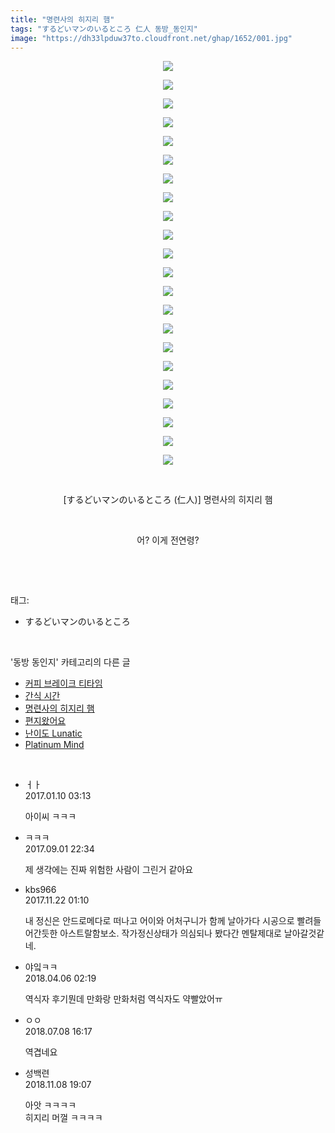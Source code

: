 ```yaml
---
title: "명련사의 히지리 햄"
tags: "するどいマンのいるところ 仁人 동방_동인지"
image: "https://dh33lpduw37to.cloudfront.net/ghap/1652/001.jpg"
---
```

<div class="article">
<p style="text-align: center; clear: none; float: none;"><img src="{{ site.imgserver2 }}/ghap/1652/001.jpg"/></p>
<p style="text-align: center; clear: none; float: none;"><img src="{{ site.imgserver2 }}/ghap/1652/002.jpg"/></p>
<p style="text-align: center; clear: none; float: none;"><img src="{{ site.imgserver2 }}/ghap/1652/003.jpg"/></p>
<p style="text-align: center; clear: none; float: none;"><img src="{{ site.imgserver2 }}/ghap/1652/004.jpg"/></p>
<p style="text-align: center; clear: none; float: none;"><img src="{{ site.imgserver2 }}/ghap/1652/005.jpg"/></p>
<p style="text-align: center; clear: none; float: none;"><img src="{{ site.imgserver2 }}/ghap/1652/006.jpg"/></p>
<p style="text-align: center; clear: none; float: none;"><img src="{{ site.imgserver2 }}/ghap/1652/007.jpg"/></p>
<p style="text-align: center; clear: none; float: none;"><img src="{{ site.imgserver2 }}/ghap/1652/008.jpg"/></p>
<p style="text-align: center; clear: none; float: none;"><img src="{{ site.imgserver2 }}/ghap/1652/009.jpg"/></p>
<p style="text-align: center; clear: none; float: none;"><img src="{{ site.imgserver2 }}/ghap/1652/010.jpg"/></p>
<p style="text-align: center; clear: none; float: none;"><img src="{{ site.imgserver2 }}/ghap/1652/011.jpg"/></p>
<p style="text-align: center; clear: none; float: none;"><img src="{{ site.imgserver2 }}/ghap/1652/012.jpg"/></p>
<p style="text-align: center; clear: none; float: none;"><img src="{{ site.imgserver2 }}/ghap/1652/013.jpg"/></p>
<p style="text-align: center; clear: none; float: none;"><img src="{{ site.imgserver2 }}/ghap/1652/014.jpg"/></p>
<p style="text-align: center; clear: none; float: none;"><img src="{{ site.imgserver2 }}/ghap/1652/015.jpg"/></p>
<p style="text-align: center; clear: none; float: none;"><img src="{{ site.imgserver2 }}/ghap/1652/016.jpg"/></p>
<p style="text-align: center; clear: none; float: none;"><img src="{{ site.imgserver2 }}/ghap/1652/017.jpg"/></p>
<p style="text-align: center; clear: none; float: none;"><img src="{{ site.imgserver2 }}/ghap/1652/018.jpg"/></p>
<p style="text-align: center; clear: none; float: none;"><img src="{{ site.imgserver2 }}/ghap/1652/019.jpg"/></p>
<p style="text-align: center; clear: none; float: none;"><img src="{{ site.imgserver2 }}/ghap/1652/020.jpg"/></p>
<p style="text-align: center; clear: none; float: none;"><img src="{{ site.imgserver2 }}/ghap/1652/021.jpg"/></p>
<p style="text-align: center; clear: none; float: none;"><img src="{{ site.imgserver2 }}/ghap/1652/022.jpg"/></p>
<p style="text-align: center; clear: none; float: none;"><br/></p>
<p style="text-align: center; clear: none; float: none;">[するどいマンのいるところ (仁人)] 명련사의 히지리 햄</p>
<p style="text-align: center; clear: none; float: none;"><br/></p>
<p style="text-align: center; clear: none; float: none;">어? 이게 전연령?</p>
<p><br/></p>
</div><br/>
<div class="tagTrail">
<p>태그: </p>
<ul>
<li>するどいマンのいるところ</li>
</ul>
</div><br/>
<div class="another">
<p>'동방 동인지' 카테고리의 다른 글</p>
<ul>
<li><a href="/ghap_1656">커피 브레이크 티타임</a></li>
<li><a href="/ghap_1653">간식 시간</a></li>
<li><a href="/ghap_1652">명련사의 히지리 햄</a></li>
<li><a href="/ghap_1651">편지왔어요</a></li>
<li><a href="/ghap_1650">난이도 Lunatic</a></li>
<li><a href="/ghap_1648">Platinum Mind</a></li>
</ul>
</div><br/>
<div class="cb_module cb_fluid">
<div class="cb_wrt cb_profile">
<div class="comment">
<ul>
<li class="cb_thumb_off" id="comment14887657">
<div class="cb_comment_area">
<div class="cb_info_area">
<div class="cb_section">
<span class="cb_nick_name">ㅓㅏ</span>
</div>
<div class="cb_section">
<span class="cb_date">2017.01.10 03:13 </span>
</div>
</div>
<div class="cb_dsc_comment">
<p class="cb_dsc">
											아이씨 ㅋㅋㅋ
										</p>
</div>
</div></li>
<li class="cb_thumb_off" id="comment15073948">
<div class="cb_comment_area">
<div class="cb_info_area">
<div class="cb_section">
<span class="cb_nick_name">ㅋㅋㅋ</span>
</div>
<div class="cb_section">
<span class="cb_date">2017.09.01 22:34 </span>
</div>
</div>
<div class="cb_dsc_comment">
<p class="cb_dsc">
											제 생각에는 진짜 위험한 사람이 그린거 같아요
										</p>
</div>
</div></li>
<li class="cb_thumb_off" id="comment15134737">
<div class="cb_comment_area">
<div class="cb_info_area">
<div class="cb_section">
<span class="cb_nick_name">kbs966</span>
</div>
<div class="cb_section">
<span class="cb_date">2017.11.22 01:10 </span>
</div>
</div>
<div class="cb_dsc_comment">
<p class="cb_dsc">
											내 정신은 안드로메다로 떠나고 어이와 어처구니가 함께 날아가다 시공으로 빨려들어간듯한 아스트랄함보소. 작가정신상태가 의심되나 봤다간 멘탈제대로 날아갈것같네.
										</p>
</div>
</div></li>
<li class="cb_thumb_off" id="comment15234182">
<div class="cb_comment_area">
<div class="cb_info_area">
<div class="cb_section">
<span class="cb_nick_name">야잌ㅋㅋ</span>
</div>
<div class="cb_section">
<span class="cb_date">2018.04.06 02:19 </span>
</div>
</div>
<div class="cb_dsc_comment">
<p class="cb_dsc">
											역식자 후기뭔데 만화랑 만화처럼 역식자도 약빨았어ㅠ
										</p>
</div>
</div></li>
<li class="cb_thumb_off" id="comment15282296">
<div class="cb_comment_area">
<div class="cb_info_area">
<div class="cb_section">
<span class="cb_nick_name">ㅇㅇ</span>
</div>
<div class="cb_section">
<span class="cb_date">2018.07.08 16:17 </span>
</div>
</div>
<div class="cb_dsc_comment">
<p class="cb_dsc">
											역겹네요
										</p>
</div>
</div></li>
<li class="cb_thumb_off" id="comment15369959">
<div class="cb_comment_area">
<div class="cb_info_area">
<div class="cb_section">
<span class="cb_nick_name">성백련</span>
</div>
<div class="cb_section">
<span class="cb_date">2018.11.08 19:07 </span>
</div>
</div>
<div class="cb_dsc_comment">
<p class="cb_dsc">
											아앗 ㅋㅋㅋㅋ<br/>
히지리 머껄 ㅋㅋㅋㅋ
										</p>
</div>
</div></li>
</ul>
</div>
</div><!-- commentList close -->
</div><br/>
